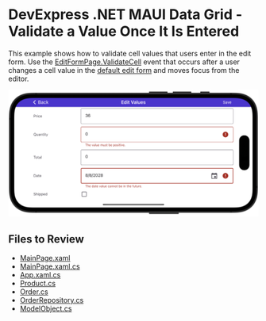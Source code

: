 # DevExpress .NET MAUI Data Grid - Validate a Value Once It Is Entered

This example shows how to validate cell values that users enter in the edit form. Use the [EditFormPage.ValidateCell](https://docs.devexpress.com/MAUI/DevExpress.Maui.DataGrid.EditFormPage.ValidateCell) event that occurs after a user changes a cell value in the [default edit form](https://docs.devexpress.com/MAUI/403652/data-grid/edit-cell-values#edit-form) and moves focus from the editor.

<img src="./img/edit-form-validation.png"/>

<!-- default file list -->
## Files to Review

* [MainPage.xaml](MainPage.xaml)
* [MainPage.xaml.cs](MainPage.xaml.cs)
* [App.xaml.cs](App.xaml.cs)
* [Product.cs](DataModel/Product.cs)
* [Order.cs](DataModel/Order.cs)
* [OrderRepository.cs](DataModel/OrderRepository.cs)
* [ModelObject.cs](DataModel/ModelObject.cs)
<!-- default file list end -->
